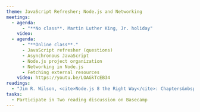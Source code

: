 ```yaml
---
theme: JavaScript Refresher; Node.js and Networking
meetings:
  - agenda:
      - "**No class**. Martin Luther King, Jr. holiday"
    video:
  - agenda:
      - "**Online class**."
      - JavaScript refresher (questions)
      - Asynchronous JavaScript
      - Node.js project organization
      - Networking in Node.js
      - Fetching external resources
    video: https://youtu.be/LOAGkTcEB34
readings:
  - "Jim R. Wilson, <cite>Node.js 8 the Right Way</cite>: Chapters&nbsp;3–4"
tasks:
  - Participate in Two reading discussion on Basecamp
---
```

